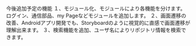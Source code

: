 
今後追加予定の機能
１、モジュール化、モジュールにより各機能を分けます。
ログイン、通信部品、my Pageなどモジュールを追加します。
２、画面遷移の改善、Androidアプリ開発でも、Storyboardのように視覚的に直感で画面遷移が理解出来ます。
３、検索機能を追加、ユーザ名によりリポジトリ情報を検索できます。
